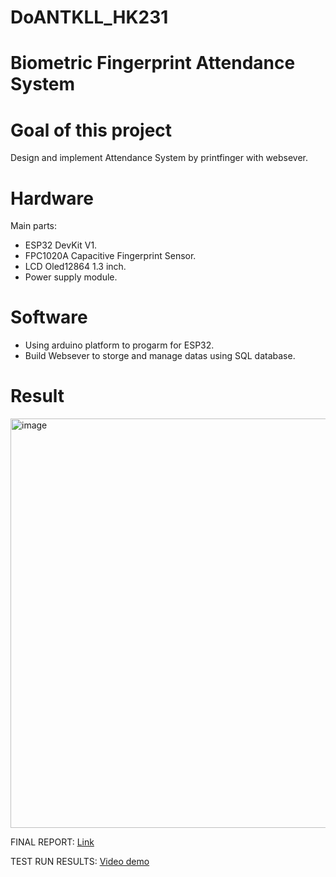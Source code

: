 # DoANTKLL_HK231
# Biometric Fingerprint Attendance System
# Goal of this project
Design and implement Attendance System by printfinger with websever.
# Hardware 
Main parts:
- ESP32 DevKit V1.
- FPC1020A Capacitive Fingerprint Sensor.
- LCD Oled12864 1.3 inch.
- Power supply module.

# Software
- Using arduino platform to progarm for ESP32.
- Build Websever to storge and manage datas using SQL database.

# Result 
<img width="887" height="655" alt="image" src="https://github.com/user-attachments/assets/0b7d605f-49c7-4117-b3d8-bf0c58eaef06" />

FINAL REPORT: <a href="https://github.com/datlethanhtoan/Logic_Design_Project/blob/main/Project_Report.pdf" target="_blank">Link</a>

TEST RUN RESULTS: <a href="https://drive.google.com/file/d/1CJ6osLuNaijnN_7fdoA4Lq_XeTfft5JJ/view" target="_blank">Video demo</a>
